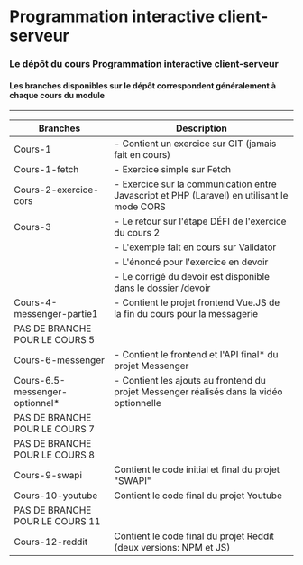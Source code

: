 # Programmation interactive client-serveur
### Le dépôt du cours Programmation interactive client-serveur
#### Les branches disponibles sur le dépôt correspondent généralement à chaque cours du module
---

| Branches      | Description   |
| ------------- |-------------|
| Cours-1       | - Contient un exercice sur GIT (jamais fait en cours) |
| Cours-1-fetch | - Exercice simple sur Fetch |
| Cours-2-exercice-cors | - Exercice sur la communication entre Javascript et PHP (Laravel) en utilisant le mode CORS |
| Cours-3 | - Le retour sur l'étape DÉFI de l'exercice du cours 2
| | - L'exemple fait en cours sur Validator |
| | - L'énoncé pour l'exercice en devoir |
| | - Le corrigé du devoir est disponible dans le dossier /devoir |
| Cours-4-messenger-partie1 | - Contient le projet frontend Vue.JS de la fin du cours pour la messagerie |
| PAS DE BRANCHE POUR LE COURS 5 | |
| Cours-6-messenger | - Contient le frontend et l'API final* du projet Messenger |
| Cours-6.5-messenger-optionnel* | - Contient les ajouts au frontend du projet Messenger réalisés dans la vidéo optionnelle |
| PAS DE BRANCHE POUR LE COURS 7 | |
| PAS DE BRANCHE POUR LE COURS 8 | |
| Cours-9-swapi | Contient le code initial et final du projet "SWAPI" |
| Cours-10-youtube | Contient le code final du projet Youtube |
| PAS DE BRANCHE POUR LE COURS 11 | |
| Cours-12-reddit | Contient le code final du projet Reddit (deux versions: NPM et JS) |
